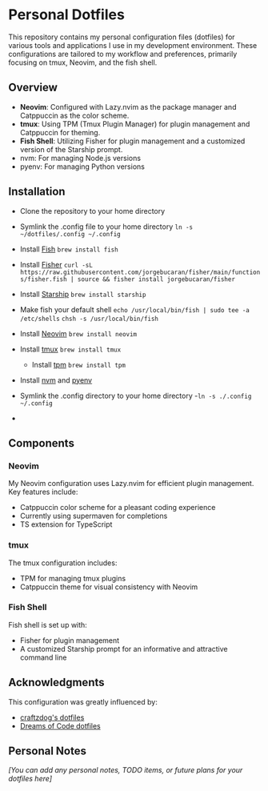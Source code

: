 # Personal Dotfiles

This repository contains my personal configuration files (dotfiles) for various tools and applications I use in my development environment.
These configurations are tailored to my workflow and preferences, primarily focusing on tmux, Neovim, and the fish shell.

## Overview

- **Neovim**: Configured with Lazy.nvim as the package manager and Catppuccin as the color scheme.
- **tmux**: Using TPM (Tmux Plugin Manager) for plugin management and Catppuccin for theming.
- **Fish Shell**: Utilizing Fisher for plugin management and a customized version of the Starship prompt.
- nvm: For managing Node.js versions
- pyenv: For managing Python versions

## Installation

- Clone the repository to your home directory

- Symlink the .config file to your home directory
  `ln -s ~/dotfiles/.config ~/.config`

- Install [Fish](https://fishshell.com/docs/current/install.html)
  `brew install fish`

- Install [Fisher](https://github.com/jorgebucaran/fisher)
  `curl -sL https://raw.githubusercontent.com/jorgebucaran/fisher/main/functions/fisher.fish | source && fisher install jorgebucaran/fisher`

- Install [Starship](https://starship.rs/)
  `brew install starship`

- Make fish your default shell
  `echo /usr/local/bin/fish | sudo tee -a /etc/shells`
  `chsh -s /usr/local/bin/fish`


- Install [Neovim](https://github.com/neovim/neovim/wiki/Installing-Neovim)
  `brew install neovim`

- Install [tmux](https://github.com/tmux/tmux/wiki)
  `brew install tmux`
  - Install [tpm](https://github.com/tmux-plugins/tpm)
  `brew install tpm`


- Install [nvm](https://github.com/nvm-sh/nvm) and [pyenv](https://github.com/pyenv/pyenv)
- Symlink the .config directory to your home directory
-`ln -s ./.config ~/.config`
-

## Components

### Neovim

My Neovim configuration uses Lazy.nvim for efficient plugin management. Key features include:

- Catppuccin color scheme for a pleasant coding experience
- Currently using supermaven for completions
- TS extension for TypeScript

### tmux

The tmux configuration includes:

- TPM for managing tmux plugins
- Catppuccin theme for visual consistency with Neovim

### Fish Shell

Fish shell is set up with:

- Fisher for plugin management
- A customized Starship prompt for an informative and attractive command line

## Acknowledgments

This configuration was greatly influenced by:

- [craftzdog's dotfiles](https://github.com/craftzdog/dotfiles-public)
- [Dreams of Code dotfiles](https://github.com/dreamsofcode-io/dotfiles)

## Personal Notes

*[You can add any personal notes, TODO items, or future plans for your dotfiles here]*

